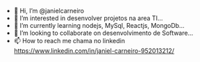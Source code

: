 - 👋 Hi, I’m @janielcarneiro
- 👀 I’m interested in  desenvolver projetos  na  area  TI...
- 🌱 I’m currently learning  nodejs, MySql, Reactjs, MongoDb...
- 💞️ I’m looking to collaborate on  desenvolvimento de Software...
- 📫 How to reach me  chama no linkedin https://www.linkedin.com/in/janiel-carneiro-952013212/

<!---
janielcarneiro/janielcarneiro is a ✨ special ✨ repository because its `README.md` (this file) appears on your GitHub profile.
You can click the Preview link to take a look at your changes.
--->
